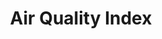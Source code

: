 ---
title: Air Quality Index
headline:
  img: https://caltech-prod.s3.amazonaws.com/main/images/2021-Campus-Aerials-00513-WE.336e18bc.fill-1600x810-c100.jpg
  alt: "Aerial view of Caltech campus."
  link: ""
  title: "Fifty Years of Clearing the Skies"
useful-links:
  - link: https://www.epa.gov/ground-level-ozone-pollution
    title: About Ozone (O~3~) Pollution
  - link: https://www.epa.gov/pm-pollution
    title: About PM (PM2.5; PM10) Pollution
  - link: https://www.epa.gov/co-pollution/basic-information-about-carbon-monoxide-co-outdoor-air-pollution
    title: About Carbon Monoxide (CO) Pollution
  - link: https://www.epa.gov/no2-pollution
    title: About Nitrogen Dioxide (NO~2~) Pollution
  - link: how-is-aqi-defined-here.html
    title: How is AQI Defined Here?
pollutants: 
  - title: OZONE
    name: OZONE
    formula: O3
    unit: ppbv
    conditions:
      moderate: Unusually sensitive people should consider reducing prolonged or heavy outdoor exertion.
      unhealthy-for-sensitive-groups: People with lung disease (such as asthma), children, older adults, people who are active outdoors (including outdoor workers), people with certain genetic variants, and people with diets limited in certain nutrients should reduce prolonged or heavy outdoor exertion.
      unhealthy: People with lung disease (such as asthma), children, older adults, people who are active outdoors (including outdoor workers), people with certain genetic variants, and people with diets limited in certain nutrients should avoid prolonged or heavy outdoor exertion; everyone else should reduce prolonged or heavy outdoor exertion.
      very-unhealthy: People with lung disease (such as asthma), children, older adults, people who are active outdoors (including outdoor workers), people with certain genetic variants, and people with diets limited in certain nutrients should avoid all outdoor exertion; everyone else should reduce outdoor exertion.
      hazardous: Everyone should avoid all outdoor exertion.
  - title: PM~2.5~
    name: PM2.5
    formula: PM2.5
    unit: μg/m³
    conditions:
      moderate: Unusually sensitive people should consider reducing prolonged or heavy exertion.
      unhealthy-for-sensitive-groups: People with heart or lung disease, older adults, children, and people of lower socioeconomic status should reduce prolonged or heavy exertion.
      unhealthy: People with heart or lung disease, older adults, children, and people of lower socioeconomic status should avoid prolonged or heavy exertion; everyone else should reduce prolonged or heavy exertion.
      very-unhealthy: People with heart or lung disease, older adults, children, and people of lower socioeconomic status should avoid all physical activity outdoors. Everyone else should avoid prolonged or heavy exertion.
      hazardous: Everyone should avoid all physical activity outdoors; people with heart or lung disease, older adults, children, and people of lower socioeconomic status should remain indoors and keep activity levels low.
  - title: PM~10~
    name: PM10
    formula: PM10
    unit: μg/m³
    conditions:
      moderate: Unusually sensitive people should consider reducing prolonged or heavy exertion.
      unhealthy-for-sensitive-groups: People with heart or lung disease, older adults, children, and people of lower socioeconomic status should reduce prolonged or heavy exertion.
      unhealthy: People with heart or lung disease, older adults, children, and people of lower socioeconomic status should avoid prolonged or heavy exertion; everyone else should reduce prolonged or heavy exertion.
      very-unhealthy: People with heart or lung disease, older adults, children, and people of lower socioeconomic status should avoid all physical activity outdoors. Everyone else should avoid prolonged or heavy exertion.
      hazardous: Everyone should avoid all physical activity outdoors; people with heart or lung disease, older adults, children, and people of lower socioeconomic status should remain indoors and keep activity levels low.
  - title: CO
    name: CO
    formula: CO
    unit: ppbv
    conditions:
      unhealthy-for-sensitive-groups: People with heart disease, such as angina, should limit heavy exertion and avoid sources of CO, such as heavy traffic.
      unhealthy: People with heart disease, such as angina, should limit Moderate exertion and avoid sources of CO, such as heavy traffic.
      very-unhealthy: People with heart disease, such as angina, should avoid exertion and sources of CO, such as heavy traffic.
      hazardous: People with heart disease, such as angina, should avoid exertion and sources of CO, such as heavy traffic; everyone else should limit heavy exertion.
  - title: NO~2~
    name: NO2
    formula: NO2
    unit: ppb
    conditions:
      moderate: Unusually sensitive individuals should consider limiting prolonged exertion especially near busy roads.
      unhealthy-for-sensitive-groups: People with asthma, children and older adults should limit prolonged exertion especially near busy roads.
      unhealthy: People with asthma, children and older adults should avoid prolonged exertion near roadways; everyone else should limit prolonged exertion especially near busy roads.
      very-unhealthy: People with asthma, children and older adults should avoid all outdoor exertion; everyone else should avoid prolonged exertion especially near busy roads.
      hazardous: People with asthma, children and older adults should remain indoors; everyone else should avoid all outdoor exertion.
---